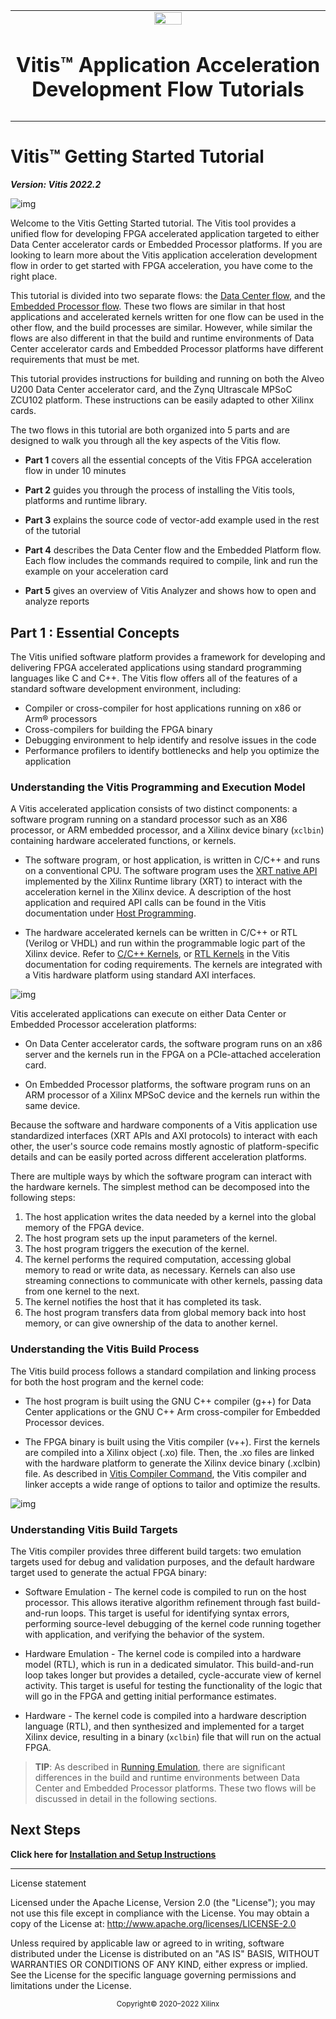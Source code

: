 <table class="sphinxhide" width="100%">
 <tr>
   <td align="center"><img src="https://raw.githubusercontent.com/Xilinx/Image-Collateral/main/xilinx-logo.png" width="30%"/><h1>Vitis™ Application Acceleration Development Flow Tutorials</h1>

   </td>
 </tr>
 <tr>
 <td>
 </td>
 </tr>
</table>

# Vitis™ Getting Started Tutorial

***Version: Vitis 2022.2***

![img](./images/vitis_101.png)

Welcome to the Vitis Getting Started tutorial. The Vitis tool provides a unified flow for developing FPGA accelerated application targeted to either Data Center accelerator cards or Embedded Processor platforms. If you are looking to learn more about the Vitis application acceleration development flow in order to get started with FPGA acceleration, you have come to the right place.

This tutorial is divided into two separate flows: the [Data Center flow](https://docs.xilinx.com/r/en-US/ug1393-vitis-application-acceleration/Data-Center-Application-Acceleration-Development-Flow), and the [Embedded Processor flow](https://docs.xilinx.com/r/en-US/ug1393-vitis-application-acceleration/Embedded-Processor-Application-Acceleration-Development-Flow). These two flows are similar in that host applications and accelerated kernels written for one flow can be used in the other flow, and the build processes are similar. However, while similar the flows are also different in that the build and runtime environments of Data Center accelerator cards and Embedded Processor platforms have different requirements that must be met.

This tutorial provides instructions for building and running on both the Alveo U200 Data Center accelerator card, and the Zynq Ultrascale MPSoC ZCU102 platform. These instructions can be easily adapted to other Xilinx cards. 

The two flows in this tutorial are both organized into 5 parts and are designed to walk you through all the key aspects of the Vitis flow.

* **Part 1** covers all the essential concepts of the Vitis FPGA acceleration flow in under 10 minutes

* **Part 2** guides you through the process of installing the Vitis tools, platforms and runtime library.

* **Part 3** explains the source code of vector-add example used in the rest of the tutorial

* **Part 4** describes the Data Center flow and the Embedded Platform flow. Each flow includes the commands required to compile, link and run the example on your acceleration card

* **Part 5** gives an overview of Vitis Analyzer and shows how to open and analyze reports

## Part 1 : Essential Concepts

The Vitis unified software platform provides a framework for developing and delivering FPGA accelerated applications using standard programming languages like C and C++. The Vitis flow offers all of the features of a standard software development environment, including:

* Compiler or cross-compiler for host applications running on x86 or Arm® processors
* Cross-compilers for building the FPGA binary
* Debugging environment to help identify and resolve issues in the code
* Performance profilers to identify bottlenecks and help you optimize the application

### Understanding the Vitis Programming and Execution Model

A Vitis accelerated application consists of two distinct components: a software program running on a standard processor such as an X86 processor, or ARM embedded processor, and a Xilinx device binary (`xclbin`) containing hardware accelerated functions, or kernels.

* The software program, or host application, is written in C/C++ and runs on a conventional CPU. The software program uses the [XRT native API](https://xilinx.github.io/XRT/master/html/index.html) implemented by the Xilinx Runtime library (XRT) to interact with the acceleration kernel in the Xilinx device. A description of the host application and required API calls can be found in the Vitis documentation under [Host Programming](https://docs.xilinx.com/r/en-US/ug1393-vitis-application-acceleration/Host-Programming).

* The hardware accelerated kernels can be written in C/C++ or RTL (Verilog or VHDL) and run within the programmable logic part of the Xilinx device. Refer to [C/C++ Kernels](https://docs.xilinx.com/r/en-US/ug1393-vitis-application-acceleration/C/C-Kernels), or [RTL Kernels](https://docs.xilinx.com/r/en-US/ug1393-vitis-application-acceleration/RTL-Kernels) in the Vitis documentation for coding requirements. The kernels are integrated with a Vitis hardware platform using standard AXI interfaces.

![img](./images/part1_execution_model.png)

Vitis accelerated applications can execute on either Data Center or Embedded Processor acceleration platforms:

* On Data Center accelerator cards, the software program runs on an x86 server and the kernels run in the FPGA on a PCIe-attached acceleration card.

* On Embedded Processor platforms, the software program runs on an ARM processor of a Xilinx MPSoC device and the kernels run within the same device. 

Because the software and hardware components of a Vitis application use standardized interfaces (XRT APIs and AXI protocols) to interact with each other, the user's source code remains mostly agnostic of platform-specific details and can be easily ported across different acceleration platforms.

There are multiple ways by which the software program can interact with the hardware kernels. The simplest method can be decomposed into the following steps:

1. The host application writes the data needed by a kernel into the global memory of the FPGA device.
2. The host program sets up the input parameters of the kernel.
3. The host program triggers the execution of the kernel.
4. The kernel performs the required computation, accessing global memory to read or write data, as necessary. Kernels can also use streaming connections to communicate with other kernels, passing data from one kernel to the next.
5. The kernel notifies the host that it has completed its task.
6. The host program transfers data from global memory back into host memory, or can give ownership of the data to another kernel.

### Understanding the Vitis Build Process

The Vitis build process follows a standard compilation and linking process for both the host program and the kernel code:

* The host program is built using the GNU C++ compiler (g++) for Data Center applications or the GNU C++ Arm cross-compiler for Embedded Processor devices.

* The FPGA binary is built using the Vitis compiler (v++). First the kernels are compiled into a Xilinx object (.xo) file. Then, the .xo files are linked with the hardware platform to generate the Xilinx device binary (.xclbin) file. As described in [Vitis Compiler Command](https://docs.xilinx.com/r/en-US/ug1393-vitis-application-acceleration/Vitis-Compiler-Command), the Vitis compiler and linker accepts a wide range of options to tailor and optimize the results.

![img](./images/part1_build_flow.png)

### Understanding Vitis Build Targets

The Vitis compiler provides three different build targets: two emulation targets used for debug and validation purposes, and the default hardware target used to generate the actual FPGA binary:

* Software Emulation - The kernel code is compiled to run on the host processor. This allows iterative algorithm refinement through fast build-and-run loops. This target is useful for identifying syntax errors, performing source-level debugging of the kernel code running together with application, and verifying the behavior of the system.

* Hardware Emulation - The kernel code is compiled into a hardware model (RTL), which is run in a dedicated simulator. This build-and-run loop takes longer but provides a detailed, cycle-accurate view of kernel activity. This target is useful for testing the functionality of the logic that will go in the FPGA and getting initial performance estimates.

* Hardware - The kernel code is compiled into a hardware description language (RTL), and then synthesized and implemented for a target Xilinx device, resulting in a binary (`xclbin`) file that will run on the actual FPGA.

>**TIP**: As described in [Running Emulation](https://docs.xilinx.com/r/en-US/ug1393-vitis-application-acceleration/Running-Emulation), there are significant differences in the build and runtime environments between Data Center and Embedded Processor platforms. These two flows will be discussed in detail in the following sections.

## Next Steps

  **Click here for [Installation and Setup Instructions](./Part2.md)**

*************************************
License statement

Licensed under the Apache License, Version 2.0 (the "License");
you may not use this file except in compliance with the License.
You may obtain a copy of the License at: http://www.apache.org/licenses/LICENSE-2.0

Unless required by applicable law or agreed to in writing, software
distributed under the License is distributed on an "AS IS" BASIS,
WITHOUT WARRANTIES OR CONDITIONS OF ANY KIND, either express or implied.
See the License for the specific language governing permissions and
limitations under the License.

<p class="sphinxhide" align="center"><sup>Copyright&copy; 2020–2022 Xilinx</sup></p>
